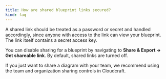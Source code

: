 ```yaml
---
title: How are shared blueprint links secured?
kind: faq
---
```


A shared link should be treated as a password or secret and handled accordingly, since anyone with access to the link can view your blueprint. The link itself contains a secret access key.

You can disable sharing for a blueprint by navigating to **Share & Export → Get shareable link**. By default, shared links are turned off.

If you just want to share a diagram with your team, we recommend using the team and organization sharing controls in Cloudcraft.
